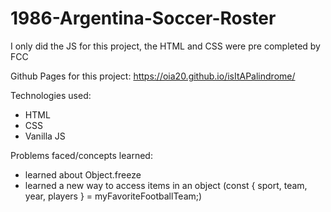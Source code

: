# 1986-Argentina-Soccer-Roster
I only did the JS for this project, the HTML and CSS were pre completed by FCC

Github Pages for this project: https://oia20.github.io/isItAPalindrome/

Technologies used:
- HTML
- CSS
- Vanilla JS

Problems faced/concepts learned:
- learned about Object.freeze
- learned a new way to access items in an object (const { sport, team, year, players } = myFavoriteFootballTeam;)
